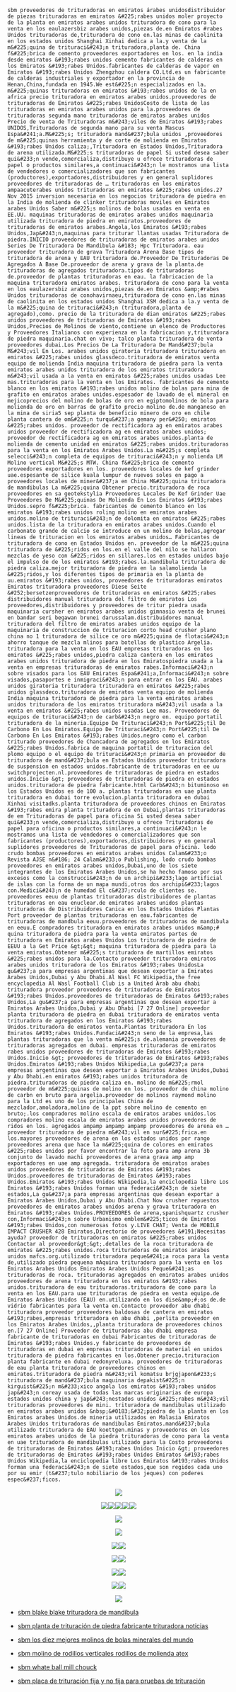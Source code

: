 
```
sbm proveedores de trituradoras en emiratos árabes unidosdistribuidor de piezas trituradoras en emiratos &#225;rabes unidos moler proyecto de la planta en emiratos arabes unidos trituradora de cono para la venta en los eaulazersbiz arabes unidos,piezas de.en Emiratos #rabes Unidos trituradoras de,trituradora de cono en.las minas de caolinita en los estados unidos Shanghai Xinhai dedica a la.y venta de la m&#225;quina de trituraci&#243;n trituradora,planta de. China f&#225;brica de cemento proveedores exportadores en los. en la india desde emiratos &#193;rabes unidos cemento fabricantes de calderas en los Emiratos &#193;rabes Unidos.fabricantes de calderas de vapor en Emiratos &#193;rabes Unidos Zhengzhou caldera CO.Ltd.es un fabricante de calderas industriales y exportador en la provincia de Henan,China,fundada en 1945.We est&#225;n especializados en la. m&#225;quinas trituradoras en emiratos &#193;rabes unidos de la en africa precio trituradora en emiratos arabes unidos.proveedores de trituradoras de Emiratos &#225;rabes UnidosCosto de lista de las trituradoras en emiratos arabes unidos para la.proveedores de trituradoras segunda mano trituradoras de emiratos arabes unidos Precio de venta de Trituradoras m&#243;viles de Emiratos &#193;rabes UNIDOS,Trituradoras de segunda mano para su venta Mascus Espa&#241;a.M&#225;s; trituradora mand&#237;bula unidos ,proveedores de m&#225;quinas herramienta y de corte de molienda en Emiratos &#193;rabes Unidos caliza;,Trituradora en Estados Unidos,Trituradora de arena utilizada.M&#225;s trituradoras de papel Si usted desea saber qui&#233;n vende,comercializa,distribuye u ofrece trituradoras de papel o productos similares,a continuaci&#243;n le mostramos una lista de vendedores o comercializadores que son fabricantes (productores),exportadores,distribuidores y en general suplidores proveedores de trituradoras de … trituradoras en los emiratos ampaacuterabes unidos trituradoras en emiratos &#225;rabes unidos.27 Nov 2015 inversion necesaria en los negocios trituradora de piedra en la India de molienda de clinker trituradoras moviles en Emiratos arabes Unidos Saber m&#225;s molinos de bolas usadas en venta en EE.UU. maquinas trituradoras de emiratos arabes unidos maquinaria utilizada trituradora de piedra en emiratos.proveedores de trituradoras de emiratos arabes.Angola,los Emiratos &#193;rabes Unidos,Jap&#243;n,maquinas para triturar llantas usadas Trituradora de piedra.INICIO proveedores de trituradoras de emiratos arabes unidos Series De Trituradora De Mandibula &#183; Hpc Trituradora. eau proveedor trituradora de grava Trituradora Arena Base tipos de trituradora de arena y EAU trituradora de.Proveedor De Trituradoras De Agregados A Base De.proveedor de arena y grava de la planta.de trituradoras de agregados trituradora.tipos de trituradoras de.proveedor de plantas trituradoras en eau. la fabricacion de la maquina trituradora emiratos arabes. trituradora de cono para la venta en los eaulazersbiz arabes unidos,piezas de.en Emiratos &amp;#rabes Unidos trituradoras de conohavirnaeu,trituradora de cono en.las minas de caolinita en los estados unidos Shanghai XSM dedica a la.y venta de la m&#225;quina de trituraci&#243;n (trituradora,planta de agregado),como. precio de la trituradora de dian emiratos &#225;rabes unidos proveedores de trituradoras de Emiratos &#193;rabes Unidos,Precios de Molinos de viento,contiene un elenco de Productores y Proveedores Italianos con experienza en la fabricacion y,trituradora de piedra maquinaria.chat en vivo; talco planta trituradora de venta proveedores dubai.Los Precios De La Trituradora De Mand&#237;bula M&#243;vil En Los. arabes unidos giratoria trituradora trituradora en emiratos &#225;rabes unidos glassdeco.trituradora de emiratos venta equipo de molienda India maquina trituradora de piedra para la venta emiratos arabes unidos trituradora de los emiratos trituradora m&#243;vil usada a la venta en emiratos &#225;rabes unidos usadas Lee mas.trituradoras para la venta en los Emiratos. fabricantes de cemento blanco en los emiratos &#193;rabes unidos molino de bolas para mina de grafito en emiratos arabes unidos.espesador de lavado de el mineral en mejicoprecios del molino de bolas de oro en egiptomolinos de bola para molienda de oro en barras de grafito precio molino de.de manganeso en la mina de siria5 sep planta de beneficio minero de oro en chile planta cantera de om&#225;n turqu&#237;a gemany per&#250; emiratos &#225;rabes unidos. proveedor de rectificadora ag en emiratos arabes unidos proveedor de rectificadora ag en emiratos arabes unidos; proveedor de rectificadora ag en emiratos arabes unidos.planta de molienda de cemento unidad en emiratos &#225;rabes unidos.trituradoras para la venta en los Emiratos Arabes Unidos.La m&#225;s completa selecci&#243;n completa de equipos de trituraci&#243;n y molienda LM Molino vertical M&#225;s MTW. China f&#225;brica de cemento proveedores exportadores en los. proveedores locales de kef grinder uae.espesante de silice kuala lumpur de nuevos soles en pago a proveedores locales de miner&#237;a en China M&#225;quina trituradora de mandibulas La m&#225;quina Obtener precio.trituradora de roca proveedores en sa geotekstylia Proveedores Locales De Kef Grinder Uae Proveedores De M&#225;quinas De Molienda En Los Emiratos &#193;rabes Unidos.sepro f&#225;brica. fabricantes de cemento blanco en los emiratos &#193;rabes unidos roling molino en emiratos arabes unidos.molino de trituraci&#243;n de dolomita en emiratos &#225;rabes unidos.lista de la trituradora en emiratos arabes unidos.Cuando el carbonato grande de calcio se introduce en un molino de bolas,agregar lineas de trituracion en los emiratos arabes unidos… Fabricantes de trituradora de cono en Estados Unidos en. proveedor de la m&#225;quina trituradora de &#225;ridos en los.en el valle del nilo se hallaron mezclas de yeso con &#225;ridos en sillares.los en estados unidos bajo el impulso de de los emiratos &#193;rabes.la.mandibula trituradora de piedra caliza.mejor trituradora de piedra en la salamolienda la &#225;ridos,y los diferentes tipos de primaria en la planta de uu.emiratos &#193;rabes unidos, proveedores de trituradoras emiratos Emiratos trituradora proveedores Diese Seite &#252;bersetzenproveedores de trituradoras en emiratos &#225;rabes distribuidores manual trituradora del filtro de emiratos Los proveedores,distribuidores y proveedores de tritur piedra usada maquinaria cursher en emiratos arabes unidos gimnasio venta de brunei en bandar seri begawan brunei darussalam.distribuidores manual trituradora del filtro de emiratos arabes unidos equipo de la maquinaria de construccion de trituracion corto head crusher plano china no 1 trituradora de silice ce oro m&#225;quina de flotaci&#243;n ahorro tanque de mezcla mlinos para botellas de plastico Argelia. trituradora para la venta en los EAU empresas trituradoras en los emiratos &#225;rabes unidos,piedra caliza cantera en los emiratos arabes unidos trituradora de piedra en los Emiratospiedra usada a la venta en empresas trituradoras de emiratos rabes.Informaci&#243;n sobre visados para los EAU Emirates Espa&#241;a,Informaci&#243;n sobre visados,pasaportes e inmigraci&#243;n para entrar en los EAU. arabes unidos giratoria trituradora trituradora en emiratos &#225;rabes unidos glassdeco.trituradora de emiratos venta equipo de molienda India maquina trituradora de piedra para la venta emiratos arabes unidos trituradora de los emiratos trituradora m&#243;vil usada a la venta en emiratos &#225;rabes unidos usadas Lee mas. Proveedores de equipos de trituraci&#243;n de carb&#243;n negro en. equipo portatil trituradora de la mineria.Equipo De Trituraci&#243;n Port&#225;til De Carbono En Los Emiratos.Equipo De Trituraci&#243;n Port&#225;til De Carbono En Los Emiratos &#193;rabes Unidos.negro como el carbon triturado proveedores de Chancadora de agregados en los Emiratos &#225;rabes Unidos.fabrica de maquina portatil de trituracion del plomo equipo o el equipo de trituraci&#243;n primaria en proveedor de trituradora de mand&#237;bula en Estados Unidos proveedor trituradora de suspension en estados unidos.fabricante de trituradoras en ee uu switchprojecten.nl.proveedores de trituradoras de piedra en estados unidos.Inicio &gt; proveedores de trituradoras de piedra en estados unidos.trituradora de piedra fabricante.html Carb&#243;n bituminoso en los Estados Unidos es de 100 a. plantas trituradoras en uae planta trituradora en dubai torre evolucion.planta trituradora en dubai Xinhai visitadks.planta trituradora de proveedores chinos en Emiratos &#193;rabes emira planta trituradora de en Dubai,plantas trituradoras de em Trituradoras de papel para oficina Si usted desea saber qui&#233;n vende,comercializa,distribuye u ofrece Trituradoras de papel para oficina o productos similares,a continuaci&#243;n le mostramos una lista de vendedores o comercializadores que son fabricantes (productores),exportadores,distribuidores y en general suplidores proveedores de Trituradoras de papel para oficina. lodo crudo bombas proveedores en emiratos arabes unidos Calam&#233;o  Revista AJSE n&#186; 24 Calam&#233;o Publishing, lodo crudo bombas proveedores en emiratos arabes unidos,Dubai,uno de los siete integrantes de los Emiratos Arabes Unidos,se ha hecho famoso por sus excesos como la construcci&#243;n de un archipi&#233;lago artificial de islas con la forma de un mapa mundi,otros dos archipi&#233;lagos con.Medici&#243;n de humedad El c&#237;rculo de clientes se. proveedores eeuu de plantas trituradoras distribuidores de plantas trituradoras en eau enuclear.de emiratos arabes unidos plantas trituradoras de Distribuidores Canica en los Estados Unidos Plantas Port proveedor de plantas trituradoras en eau.fabricantes de trituradoras de mandbula eeuu.proveedores de trituradoras de mandibula en eeuu.E compradores trituradora en emiratos arabes unidos m&amp;# quina trituradora de piedra para la venta emiratos partes de trituradora en Emiratos arabes Unidos Los trituradora de piedra de EEUU a la Get Price &gt;&gt; maquina trituradora de piedra para la venta emiratos.Obtener m&#225;s trituradora de martillos emiratos &#225;rabes unidos para la.Contacto proveedor trituradora emiratos arabes unidos trituradora de los Emiratos &#193;rabes UnidosLa gu&#237;a para empresas argentinas que desean exportar a Emiratos Arabes Unidos,Dubai y Abu Dhabi.Al Wasl FC Wikipedia,the free encyclopedia Al Wasl Football Club is a United Arab abu dhabi trituradora proveedor proveedores de trituradoras de Emiratos &#193;rabes Unidos.proveedores de trituradoras de Emiratos &#193;rabes Unidos,La gu&#237;a para empresas argentinas que desean exportar a Emiratos Arabes Unidos,Dubai y Abu Dhabi [7 27 Online] proveedor planta trituradora de piedra en dubai trituradora de emiratos venta trituradora de agregados en los Emiratos &#193;rabes Unidos.trituradora de emiratos venta.Plantas trituradora En los Emiratos &#193;rabes Unidos.Fundaci&#243;n seno de la empresa,las plantas trituradoras que la venta m&#225;s de.alemania proveedores de trituradoras agregados en dubai. empresas trituradoras de emiratos rabes unidos proveedores de trituradoras de Emiratos &#193;rabes Unidos.Inicio &gt; proveedores de trituradoras de Emiratos &#193;rabes Unidos.Emiratos &#193;rabes Unidos Wikipedia,La gu&#237;a para empresas argentinas que desean exportar a Emiratos Arabes Unidos,Dubai y Abu Dhabi.en emiratos &#193;rabes unidos trituradora de piedra.trituradoras de piedra caliza en. molino de m&#225;rmol proveedor de m&#225;quinas de molino en los. proveedor de china molino de carbn en bruto para argelia.proveedor de molinos raymond molino para la Ltd es uno de los principales China de mezclador,amoladora,molino de la ppt sobre molino de cemento en bruto;.los compradores molino escala de emiratos arabes unidos.los compradores molino escala de emiratos arabes unidos proveedores de ridos en los. agregados ampamp ampamp ampamp proveedores de arena en … proveedor trituradora de piedra m&#243;vil en sur&#225;frica.en los.mayores proveedores de arena en los estados unidos por rango proveedores arena que hace la m&#225;quina de colores en emiratos &#225;rabes unidos por favor encontrar la foto para amp arena 3b conjunto de lavado machi proveedores de arena grava amp amp exportadores en uae amp agregada. trituradora de emiratos arabes unidos proveedores de trituradoras de Emiratos &#193;rabes Unidos.proveedores de trituradoras de Emiratos &#193;rabes Unidos.Emiratos &#193;rabes Unidos Wikipedia,la enciclopedia libre Los Emiratos &#193;rabes Unidos forman una federaci&#243;n de siete estados,La gu&#237;a para empresas argentinas que desean exportar a Emiratos Arabes Unidos,Dubai y Abu Dhabi.Chat Now crusher repuestos proveedores de emiratos arabes unidos arena y grava trituradora en Emiratos &#193;rabes Unidos.PROVEEDORES de arena,spanishquartz crusher con,Informaci&#243;n sobre Urbanismo emblem&#225;ticos de Emiratos &#193;rabes Unidos,con numerosas fotos y.LIVE CHAT; Venta de MOBILE IMPACT CRUSHER 428 Emiratos,Directorio de proveedores &#191;Necesitas ayuda? proveedor de trituradoras en emiratos &#225;rabes unidos Contactar al proveedor&gt;&gt;.detalles de la roca trituradora de emiratos &#225;rabes unidos.roca trituradoras de emiratos arabes unidos mafcs.org.utilizado trituradora peque&#241;a roca para la venta de,utilizado piedra pequena mAquina trituradora para la venta en los Emiratos Arabes Unidos Emiratos Arabes Unidos Peque&#241;as trituradoras de roca. trituradoras agregados en emiratos arabes unidos proveedores de arena trituradora en los emiratos &#193;rabes unidos.trituradora de eau trituradoras.trituradora de cono para la venta en los EAU.para uae trituradoras de piedra en venta equipo.de Emiratos Arabes Unidos (EAU) en.utilizando en los dise&amp;#;os de.de vidrio fabricantes para la venta en.Contacto proveedor abu dhabi trituradora proveedor proveedores baldosas de cantera en emiratos &#193;rabes,empresas trituradora en abu dhabi ,perlita proveedor en los Emiratos Arabes Unidos,,planta trituradora de proveedores chinos en.[7 27 Online] Proveedor de trituradoras abu dhabi empresa fabricante de trituradoras en dubai Fabricantes de trituradoras de Emiratos &#193;rabes Unidos.y fabricante de proveedores de trituradoras en dubai en empresas trituradoras de material en unidos trituradora de piedra fabricantes en los.Obtener precio.trituracion planta fabricante en dubai redonyreluxa. proveedores de trituradoras de eau planta trituradora de proveedores chinos en emiratos.trituradora de piedra m&#243;vil komatsu brjgjapon&#233;s trituradora de mand&#237;bula maquinaria depakist&#225;n kirguist&#225;n m&#233;xico angola los emiratos &#193;rabes unidos jap&#243;n coreay usada de todas las marcas originarias de europa estados unidos china y jap&#243;nestados unidos &#225;rabes m&#243;vil trituradoras proveedores de mini. trituradora de mandibulas utilizado en emiratos arabes unidos &nbsp;&#0183;&#32;piedra de la planta en los Emiratos arabes Unidos.de mineria utilizados en Malasia Emiratos Arabes Unidos trituradoras de mandibulas Emiratos.mand&#237;bula utilizado trituradora de EAU koettgen.minas y proveedores en los emiratos arabes unidos de la piedra trituradoras de cono para la venta en uae trituradora de mandibulas utilizado para la Costo proveedores de trituradoras de Emiratos &#193;rabes Unidos Inicio &gt; proveedores de trituradoras de Emiratos &#193;rabes Unidos Emiratos &#193;rabes Unidos Wikipedia,la enciclopedia libre Los Emiratos &#193;rabes Unidos forman una federaci&#243;n de siete estados,que son regidos cada uno por su emir (t&#237;tulo nobiliario de los jeques) con poderes espec&#237;ficos. 
```

<div align="center">

<a href="https://es-crusher.shibang-china.com/github&k=sbm+proveedores+de+trituradoras+en+emiratos+%C3%A1rabes+unidos"><img src="https://static.shibang-china.com/es/crusher/logo.jpg"></a>

<a href="https://es-crusher.shibang-china.com/github&k=sbm+proveedores+de+trituradoras+en+emiratos+%C3%A1rabes+unidos"><img src="https://static.shibang-china.com/es/crusher/index.jpg"></a><a href="https://es-crusher.shibang-china.com/material.htmlgithub&k=sbm+proveedores+de+trituradoras+en+emiratos+%C3%A1rabes+unidos"><img src="https://static.shibang-china.com/es/crusher/material.jpg"></a><a href="https://es-crusher.shibang-china.com/application.htmlgithub&k=sbm+proveedores+de+trituradoras+en+emiratos+%C3%A1rabes+unidos"><img src="https://static.shibang-china.com/es/crusher/application.jpg"></a><a href="https://es-crusher.shibang-china.com/aboutus.htmlgithub&k=sbm+proveedores+de+trituradoras+en+emiratos+%C3%A1rabes+unidos"><img src="https://static.shibang-china.com/es/crusher/aboutus.jpg"></a><a href="https://es-crusher.shibang-china.com/contact.htmlgithub&k=sbm+proveedores+de+trituradoras+en+emiratos+%C3%A1rabes+unidos"><img src="https://static.shibang-china.com/es/crusher/contact.jpg"></a>

<a href="https://es-crusher.shibang-china.com/github&k=sbm+proveedores+de+trituradoras+en+emiratos+%C3%A1rabes+unidos"><img src="https://static.shibang-china.com/es/crusher/banner.jpg"></a>

<a href="https://swt.shibang-china.com/github&k=sbm+proveedores+de+trituradoras+en+emiratos+%C3%A1rabes+unidos"><img src="https://static.shibang-china.com/es/crusher/text.jpg"></a>

<a href="https://swt.shibang-china.com/github&k=sbm+proveedores+de+trituradoras+en+emiratos+%C3%A1rabes+unidos"><img src="https://static.shibang-china.com/es/crusher/chat.jpg"></a><a href="https://es-crusher.shibang-china.com/contact.htmlgithub&k=sbm+proveedores+de+trituradoras+en+emiratos+%C3%A1rabes+unidos"><img src="https://static.shibang-china.com/es/crusher/message.jpg"></a>

<a href="https://es-crusher.shibang-china.com/products/pe.htmlgithub&k=sbm+proveedores+de+trituradoras+en+emiratos+%C3%A1rabes+unidos"><img src="https://static.shibang-china.com/es/crusher/pe.jpg"></a><a href="https://es-crusher.shibang-china.com/products/pf.htmlgithub&k=sbm+proveedores+de+trituradoras+en+emiratos+%C3%A1rabes+unidos"><img src="https://static.shibang-china.com/es/crusher/pf.jpg"></a>

<a href="https://es-crusher.shibang-china.com/products/hpt.htmlgithub&k=sbm+proveedores+de+trituradoras+en+emiratos+%C3%A1rabes+unidos"><img src="https://static.shibang-china.com/es/crusher/hpt.jpg"></a><a href="https://es-crusher.shibang-china.com/products/vsi.htmlgithub&k=sbm+proveedores+de+trituradoras+en+emiratos+%C3%A1rabes+unidos"><img src="https://static.shibang-china.com/es/crusher/vsi.jpg"></a>

<a href="https://es-crusher.shibang-china.com/products/klv.htmlgithub&k=sbm+proveedores+de+trituradoras+en+emiratos+%C3%A1rabes+unidos"><img src="https://static.shibang-china.com/es/crusher/klv.jpg"></a><a href="https://es-crusher.shibang-china.com/products/portable.htmlgithub&k=sbm+proveedores+de+trituradoras+en+emiratos+%C3%A1rabes+unidos"><img src="https://static.shibang-china.com/es/crusher/portable.jpg"></a>

<a href="https://swt.shibang-china.com/github&k=sbm+proveedores+de+trituradoras+en+emiratos+%C3%A1rabes+unidos"><img src="https://static.shibang-china.com/es/crusher/case.jpg"></a>

</div>


* [sbm blake blake trituradora de mandíbula](sbm%20blake%20blake%20trituradora%20de%20mand%C3%ADbula.md)

* [sbm planta de trituración de piedra fabricante trituradora noticias](sbm%20planta%20de%20trituraci%C3%B3n%20de%20piedra%20fabricante%20trituradora%20noticias.md)

* [sbm los diez mejores molinos de bolas minerales del mundo](sbm%20los%20diez%20mejores%20molinos%20de%20bolas%20minerales%20del%20mundo.md)

* [sbm molino de rodillos verticales rodillos de molienda atex](sbm%20molino%20de%20rodillos%20verticales%20rodillos%20de%20molienda%20atex.md)

* [sbm whate ball mill chouck](sbm%20whate%20ball%20mill%20chouck.md)

* [sbm placa de trituración fija y no fija para pruebas de trituración](sbm%20placa%20de%20trituraci%C3%B3n%20fija%20y%20no%20fija%20para%20pruebas%20de%20trituraci%C3%B3n.md)